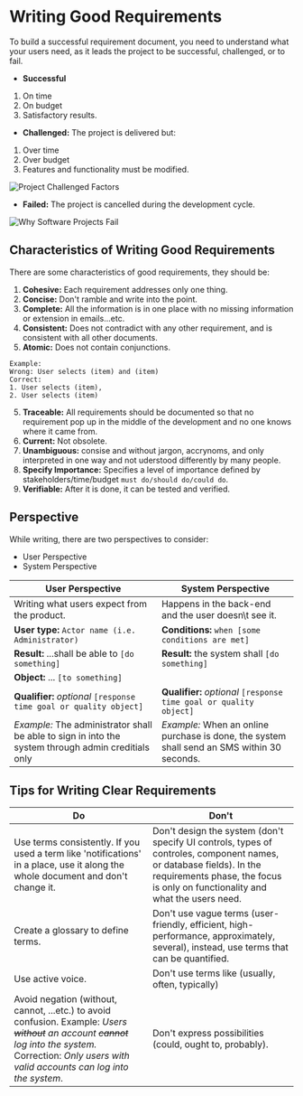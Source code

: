 # Writing Good Requirements

To build a successful requirement document, you need to understand what your users need, as it leads the project to be successful, challenged, or to fail.

* **Successful**
 1. On time
 2. On budget
 3. Satisfactory results.

* **Challenged:**
The project is delivered but:
 1. Over time
 2. Over budget
 3. Features and functionality must be modified.

![Project Challenged Factors](https://user-images.githubusercontent.com/60129693/111955949-db3f2780-8af2-11eb-8906-57e526ebb3de.jpg)

* **Failed:** 
The project is cancelled during the development cycle.

![Why Software Projects Fail](https://user-images.githubusercontent.com/60129693/111956021-f447d880-8af2-11eb-83ef-b43410acd0ea.jpg)


## Characteristics of Writing Good Requirements
There are some characteristics of good requirements, they should be:

1. **Cohesive:** Each requirement addresses only one thing.
2. **Concise:** Don't ramble and write into the point.
3. **Complete:** All the information is in one place with no missing information or extension in emails...etc.
4. **Consistent:** Does not contradict with any other requirement, and is consistent with all other documents.
5. **Atomic:** Does not contain conjunctions.
``` text
Example:
Wrong: User selects (item) and (item)
Correct:
1. User selects (item),
2. User selects (item)
```
5. **Traceable:** All requirements should be documented so that no requirement pop up in the middle of the development and no one knows where it came from.
6. **Current:** Not obsolete.
7. **Unambiguous:** consise and without jargon, accrynoms, and only interpreted in one way and not uderstood differently by many people.
8. **Specify Importance:** Specifies a level of importance defined by stakeholders/time/budget ```must do/should do/could do```.
9. **Verifiable:** After it is done, it can be tested and verified.

## Perspective
While writing, there are two perspectives to consider: 
- User Perspective
- System Perspective

User Perspective            |  System Perspective            
----------------------------|--------------------------------
Writing what users expect from the product. | Happens in the back-end and the user doesn\t see it.
**User type:** ```Actor name (i.e. Administrator)``` | **Conditions:** ```when [some conditions are met]```
**Result:** ...shall be able to ```[do something]```| **Result:** the system shall ```[do something]```
**Object:** ... ```[to something]```|
**Qualifier:** *optional* ```[response time goal or quality object]```| **Qualifier:** *optional* ```[response time goal or quality object]```
*Example:* The administrator shall be able to sign in into the system through admin creditials only | *Example:* When an online purchase is done, the system shall send an SMS within 30 seconds.

## Tips for Writing Clear Requirements

Do | Don't            
---|-------
Use terms consistently. If you used a term like 'notifications' in a place, use it along the whole document and don't change it. | Don't design the system (don't specify UI controls, types of controles, component names, or database fields). In the requirements phase, the focus is only on functionality and what the users need.
Create a glossary to define terms. | Don't use vague terms (user-friendly, efficient, high-performance, approximately, several), instead, use terms that can be quantified.
Use active voice. | Don't use terms like (usually, often, typically) 
Avoid negation (without, cannot, ...etc.) to avoid confusion. Example: *Users ~~without~~ an account ~~cannot~~ log into the system.* Correction: *Only users with valid accounts can log into the system*. | Don't express possibilities (could, ought to, probably).
